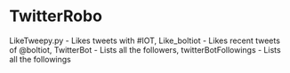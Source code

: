 # TwitterRobo
LikeTweepy.py  -  Likes tweets with #IOT,
Like_boltiot  -  Likes recent tweets of @boltiot,
TwitterBot  -  Lists all the followers,
twitterBotFollowings - Lists all the followings
